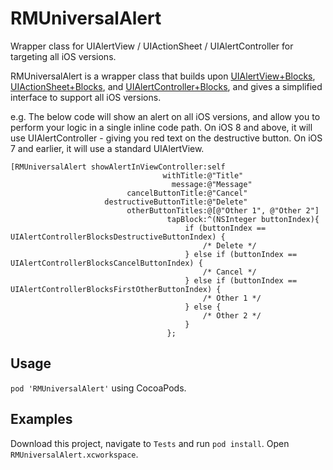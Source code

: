 RMUniversalAlert
================

Wrapper class for UIAlertView / UIActionSheet / UIAlertController for targeting all iOS versions.

RMUniversalAlert is a wrapper class that builds upon [UIAlertView+Blocks](https://github.com/ryanmaxwell/UIAlertView-Blocks), [UIActionSheet+Blocks](https://github.com/ryanmaxwell/UIActionSheet-Blocks), and [UIAlertController+Blocks](https://github.com/ryanmaxwell/UIAlertController-Blocks), and gives a simplified interface to support all iOS versions.

e.g. The below code will show an alert on all iOS versions, and allow you to perform your logic in a single inline code path. 
On iOS 8 and above, it will use UIAlertController - giving you red text on the destructive button. On iOS 7 and earlier, it will use a standard UIAlertView.

```objc
[RMUniversalAlert showAlertInViewController:self
                                  withTitle:@"Title"
                                    message:@"Message"
                          cancelButtonTitle:@"Cancel"
                     destructiveButtonTitle:@"Delete"
                          otherButtonTitles:@[@"Other 1", @"Other 2"]
                                   tapBlock:^(NSInteger buttonIndex){
                                       if (buttonIndex == UIAlertControllerBlocksDestructiveButtonIndex) {
                                           /* Delete */
                                       } else if (buttonIndex == UIAlertControllerBlocksCancelButtonIndex) {
                                           /* Cancel */
                                       } else if (buttonIndex == UIAlertControllerBlocksFirstOtherButtonIndex) {
                                           /* Other 1 */
                                       } else {
                                           /* Other 2 */
                                       }
                                   };
```

## Usage 

`pod 'RMUniversalAlert'` using CocoaPods.

## Examples

Download this project, navigate to `Tests` and run `pod install`. Open `RMUniversalAlert.xcworkspace`. 

